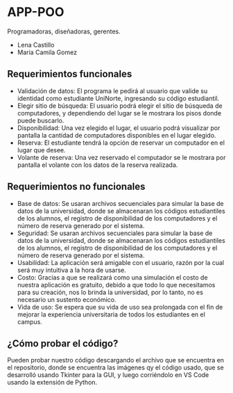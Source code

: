 # APP-POO
Programadoras, diseñadoras, gerentes.
- Lena Castillo
- Maria Camila Gomez

## Requerimientos funcionales
- Validación de datos: El programa le pedirá al usuario que valide su identidad como estudiante UniNorte, ingresando su código estudiantil.
- Elegir sitio de búsqueda: El usuario podrá elegir el sitio de búsqueda de computadores, y dependiendo del lugar se le mostrara los pisos donde puede buscarlo.
- Disponibilidad: Una vez elegido el lugar, el usuario podrá visualizar por pantalla la cantidad de computadores disponibles en el lugar elegido.
- Reserva: El estudiante tendrá la opción de reservar un computador en el lugar que desee.
- Volante de reserva: Una vez reservado el computador se le mostrara por pantalla el volante con los datos de la reserva realizada.

## Requerimientos no funcionales
- Base de datos: Se usaran archivos secuenciales para simular la base de datos de la universidad, donde se almacenaran los códigos estudiantiles de los alumnos, el registro de disponibilidad de los computadores y el número de reserva generado por el sistema.
- Seguridad: Se usaran archivos secuenciales para simular la base de datos de la universidad, donde se almacenaran los códigos estudiantiles de los alumnos, el registro de disponibilidad de los computadores y el número de reserva generado por el sistema.
- Usabilidad: La aplicación será amigable con el usuario, razón por la cual será muy intuitiva a la hora de usarse.
- Costo: Gracias a que se realizará como una simulación el costo de nuestra aplicación es gratuito, debido a que todo lo que necesitamos para su creación, nos lo brinda la universidad, por lo tanto, no es necesario un sustento económico.
- Vida de uso: Se espera que su vida de uso sea prolongada con el fin de mejorar la experiencia universitaria de todos los estudiantes en el campus.

## ¿Cómo probar el código?

Pueden probar nuestro código descargando el archivo que se encuentra en el repositorio, donde se encuentra las imágenes qy el código usado, que se desarrolló usando Tkinter para la GUI, y luego corriéndolo en VS Code usando la extensión de Python. 
